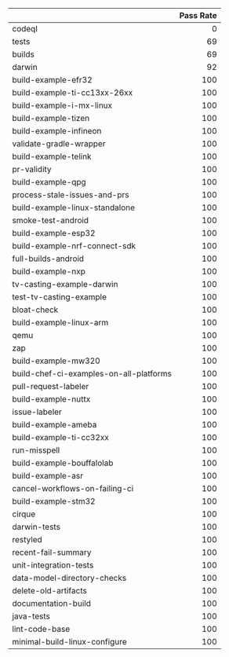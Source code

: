 |                                         |   Pass Rate |
|:----------------------------------------|------------:|
| codeql                                  |           0 |
| tests                                   |          69 |
| builds                                  |          69 |
| darwin                                  |          92 |
| build-example-efr32                     |         100 |
| build-example-ti-cc13xx-26xx            |         100 |
| build-example-i-mx-linux                |         100 |
| build-example-tizen                     |         100 |
| build-example-infineon                  |         100 |
| validate-gradle-wrapper                 |         100 |
| build-example-telink                    |         100 |
| pr-validity                             |         100 |
| build-example-qpg                       |         100 |
| process-stale-issues-and-prs            |         100 |
| build-example-linux-standalone          |         100 |
| smoke-test-android                      |         100 |
| build-example-esp32                     |         100 |
| build-example-nrf-connect-sdk           |         100 |
| full-builds-android                     |         100 |
| build-example-nxp                       |         100 |
| tv-casting-example-darwin               |         100 |
| test-tv-casting-example                 |         100 |
| bloat-check                             |         100 |
| build-example-linux-arm                 |         100 |
| qemu                                    |         100 |
| zap                                     |         100 |
| build-example-mw320                     |         100 |
| build-chef-ci-examples-on-all-platforms |         100 |
| pull-request-labeler                    |         100 |
| build-example-nuttx                     |         100 |
| issue-labeler                           |         100 |
| build-example-ameba                     |         100 |
| build-example-ti-cc32xx                 |         100 |
| run-misspell                            |         100 |
| build-example-bouffalolab               |         100 |
| build-example-asr                       |         100 |
| cancel-workflows-on-failing-ci          |         100 |
| build-example-stm32                     |         100 |
| cirque                                  |         100 |
| darwin-tests                            |         100 |
| restyled                                |         100 |
| recent-fail-summary                     |         100 |
| unit-integration-tests                  |         100 |
| data-model-directory-checks             |         100 |
| delete-old-artifacts                    |         100 |
| documentation-build                     |         100 |
| java-tests                              |         100 |
| lint-code-base                          |         100 |
| minimal-build-linux-configure           |         100 |